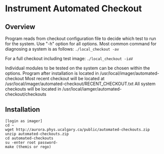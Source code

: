 # Instrument Automated Checkout
## Overview
Program reads from checkout configuration file to decide which test to run for the system. Use "-h" option for all options. Most common command for diagnosing a system is as follows:
    ```
    ./local_checkout -av
    ```
    
For a full checkout including test image:
    ```
    ./local_checkout -iaV
    ```
    
Individual modules to be tested on the system can be chosen within the options.
Program after installation is located in /usr/local/imager/automated-checkout
Most recent checkout will be located at /usr/local/imager/automated-checkout/RECENT_CHECKOUT.txt
All system checkouts will be located in /usr/local/iamger/automated-checkout/checkouts

## Installation
```
[login as imager]  
cd ~  
wget http://aurora.phys.ucalgary.ca/public/automated-checkouts.zip  
unzip automated-checkouts.zip  
cd automated-checkouts  
su -enter root password-  
make (themis or rego)
```
